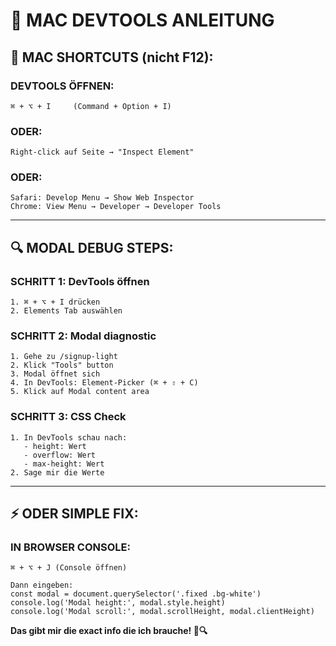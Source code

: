 # 🍎 **MAC DEVTOOLS ANLEITUNG**

## **🔧 MAC SHORTCUTS (nicht F12):**

### **DEVTOOLS ÖFFNEN:**
```
⌘ + ⌥ + I     (Command + Option + I)
```

### **ODER:**
```
Right-click auf Seite → "Inspect Element"
```

### **ODER:**
```
Safari: Develop Menu → Show Web Inspector
Chrome: View Menu → Developer → Developer Tools
```

---

## **🔍 MODAL DEBUG STEPS:**

### **SCHRITT 1: DevTools öffnen**
```
1. ⌘ + ⌥ + I drücken
2. Elements Tab auswählen
```

### **SCHRITT 2: Modal diagnostic** 
```
1. Gehe zu /signup-light
2. Klick "Tools" button
3. Modal öffnet sich
4. In DevTools: Element-Picker (⌘ + ⇧ + C)
5. Klick auf Modal content area
```

### **SCHRITT 3: CSS Check**
```
1. In DevTools schau nach:
   - height: Wert
   - overflow: Wert  
   - max-height: Wert
2. Sage mir die Werte
```

---

## **⚡ ODER SIMPLE FIX:**

### **IN BROWSER CONSOLE:**
```
⌘ + ⌥ + J (Console öffnen)

Dann eingeben:
const modal = document.querySelector('.fixed .bg-white')
console.log('Modal height:', modal.style.height)
console.log('Modal scroll:', modal.scrollHeight, modal.clientHeight)
```

**Das gibt mir die exact info die ich brauche! 🍎🔍**